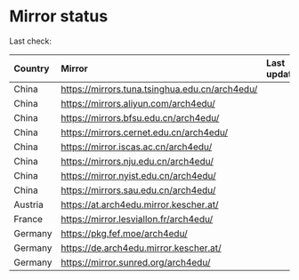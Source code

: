 <script src="./time.js"></script>
# Mirror status
Last check: <script type="text/javascript">localize(1711045323.656149);</script>

|Country|Mirror|Last update|
|:------|:-----|:----------|
|China|https://mirrors.tuna.tsinghua.edu.cn/arch4edu/|<script type="text/javascript">localize(1711002648);</script>|
|China|https://mirrors.aliyun.com/arch4edu/|<script type="text/javascript">localize(1711002648);</script>|
|China|https://mirrors.bfsu.edu.cn/arch4edu/|<script type="text/javascript">localize(1711002648);</script>|
|China|https://mirrors.cernet.edu.cn/arch4edu/|<script type="text/javascript">localize(1711002648);</script>|
|China|https://mirror.iscas.ac.cn/arch4edu/|<script type="text/javascript">localize(1711002648);</script>|
|China|https://mirrors.nju.edu.cn/arch4edu/|<script type="text/javascript">localize(1710959480);</script>|
|China|https://mirror.nyist.edu.cn/arch4edu/|<script type="text/javascript">localize(1711002648);</script>|
|China|https://mirrors.sau.edu.cn/arch4edu/|<script type="text/javascript">localize(1711002648);</script>|
|Austria|https://at.arch4edu.mirror.kescher.at/|<script type="text/javascript">localize(1711002648);</script>|
|France|https://mirror.lesviallon.fr/arch4edu/|<script type="text/javascript">localize(1711002648);</script>|
|Germany|https://pkg.fef.moe/arch4edu/|<script type="text/javascript">localize(1711002648);</script>|
|Germany|https://de.arch4edu.mirror.kescher.at/|<script type="text/javascript">localize(1711002648);</script>|
|Germany|https://mirror.sunred.org/arch4edu/|<script type="text/javascript">localize(1711002648);</script>|

<script src="./tablefilter/tablefilter.js"></script>
<script src="./table.js"></script>